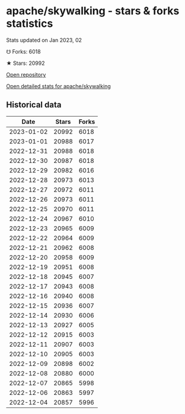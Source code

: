 # apache/skywalking - stars & forks statistics

Stats updated on Jan 2023, 02

☋ Forks: 6018

★ Stars: 20992

[Open repository](https://github.com/apache/skywalking)

[Open detailed stats for apache/skywalking](https://reviewgithub.com/rep/apache/skywalking)

## Historical data
| Date | Stars | Forks |
|------|-------|-------|
| 2023-01-02 | 20992 | 6018 | 
| 2023-01-01 | 20988 | 6017 | 
| 2022-12-31 | 20988 | 6018 | 
| 2022-12-30 | 20987 | 6018 | 
| 2022-12-29 | 20982 | 6016 | 
| 2022-12-28 | 20973 | 6013 | 
| 2022-12-27 | 20972 | 6011 | 
| 2022-12-26 | 20973 | 6011 | 
| 2022-12-25 | 20970 | 6011 | 
| 2022-12-24 | 20967 | 6010 | 
| 2022-12-23 | 20965 | 6009 | 
| 2022-12-22 | 20964 | 6009 | 
| 2022-12-21 | 20962 | 6008 | 
| 2022-12-20 | 20958 | 6009 | 
| 2022-12-19 | 20951 | 6008 | 
| 2022-12-18 | 20945 | 6007 | 
| 2022-12-17 | 20943 | 6008 | 
| 2022-12-16 | 20940 | 6008 | 
| 2022-12-15 | 20936 | 6007 | 
| 2022-12-14 | 20930 | 6006 | 
| 2022-12-13 | 20927 | 6005 | 
| 2022-12-12 | 20915 | 6003 | 
| 2022-12-11 | 20907 | 6003 | 
| 2022-12-10 | 20905 | 6003 | 
| 2022-12-09 | 20898 | 6002 | 
| 2022-12-08 | 20880 | 6000 | 
| 2022-12-07 | 20865 | 5998 | 
| 2022-12-06 | 20863 | 5997 | 
| 2022-12-04 | 20857 | 5996 | 

